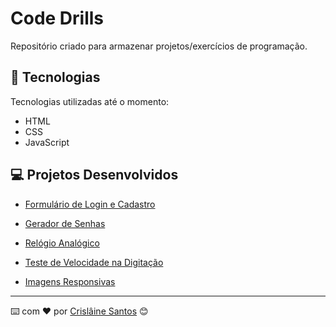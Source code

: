 # Code Drills

Repositório criado para armazenar projetos/exercícios de programação.

## 🚀 Tecnologias

Tecnologias utilizadas até o momento:

- HTML
- CSS
- JavaScript


## 💻 Projetos Desenvolvidos

- [Formulário de Login e Cadastro](./form-login-registration/)

- [Gerador de Senhas](./password-generator/)

- [Relógio Analógico](./analog-clock/)

- [Teste de Velocidade na Digitação](./typing-speed-test/)

- [Imagens Responsivas](./responsive-images/)

---
⌨️ com ❤️ por [Crislâine Santos](https://gist.github.com/crislainesc) 😊
